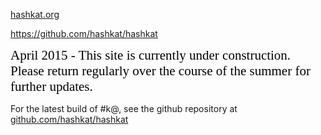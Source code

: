 [hashkat.org](http://hashkat.org)

https://github.com/hashkat/hashkat

<span style="color:black; font-family:Georgia; font-size:1.5em;">April 2015 - This site is currently under construction. Please return regularly over the course of the summer for further updates. </span>

For the latest build of #k@, see the github repository at [github.com/hashkat/hashkat](https://github.com/hashkat/hashkat)
